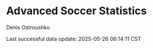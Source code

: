 # Advanced Soccer Statistics
Denis Ostroushko

<!-- gfm -->

Last successful data update: 2025-05-26 06:14:11 CST
